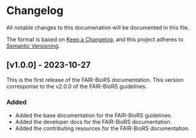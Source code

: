 # Changelog

All notable changes to this documenation will be documented in this file.

The format is based on [Keep a Changelog](https://keepachangelog.com/en/1.0.0/),
and this project adheres to [Semantic Versioning](https://semver.org/spec/v2.0.0.html).

## [v1.0.0] - 2023-10-27

This is the first release of the FAIR-BioRS documentation. This version corresponse to the v2.0.0 of the FAIR-BioRS guidelines.

### Added

- Added the base documentation for the FAIR-BioRS guidelines.
- Added the developer docs for the FAIR-BioRS documentation.
- Added the contributing resources for the FAIR-BioRS documentation.
